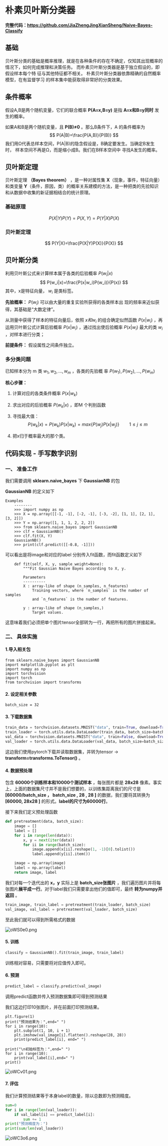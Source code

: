 # 朴素贝叶斯分类器

**完整代码：https://github.com/JiaZhengJingXianSheng/Naive-Bayes-Classify**

## 基础

贝叶斯分类的基础是概率推理，就是在各种条件的存在不确定，仅知其出现概率的情况下，如何完成推理和决策任务。 而朴素贝叶斯分类器是基于独立假设的，即假设样本每个特 征与其他特征都不相关。 朴素贝叶斯分类器依靠精确的自然概率模型，在有监督学习 的样本集中能获取得非常好的分类效果。

## 条件概率

假设A,B是两个随机变量，它们的联合概率 **P(A=x,B=y)** 是指 **A=x和B=y同时** 发生的概率。

如果A和B是两个随机变量，且 **P(B)≠0** 。那么B条件下，A 的条件概率为
$$
P(A|B)=\frac{P(A,B)}{P(B)}
$$
我们用Ω代表总样本空间，P(A|B)的隐含假设是，B确定要发生。当确定B发生时， 样本空间不再是Ω，而是缩小成B。我们在B样本空间中 寻找A发生的概率。

## 贝叶斯定理

贝叶斯定理 **（Bayes theorem）** ，是一种对属性集 **X**（现象，事件，特征向量）和类变量 **Y**（条件，原因，类）的概率关系建模的方法，是一种把类的先验知识和从数据中收集的新证据相结合的统计原理。

### 基础原理

$$
P(X|Y)P(Y)=P(X,Y)=P(Y|X)P(X)
$$

### 贝叶斯定理

$$
P(Y|X)=\frac{P(X|Y)P(X)}{P(X)}
$$

## 贝叶斯分类

利用贝叶斯公式来计算样本属于各类的后验概率 $P(w_i |x)$ 
$$
P(w_i|x)=\frac{P(x|w_i)P(w_i)}{P(x)}
$$
其中，x是特征向量， $w_i$ 是类标签。

**先验概率：**   $P(w_i)$ 可以由大量的重复实验所获得的各类样本出 现的频率来近似获得，其基础是“大数定律”。

从测量中获得了样本的特征向量后，依照 $x和w_i$ 的组合确定似然函数 $P(x|w_i)$  ，再运用贝叶斯公式计算后验概率 $P(x|w_i)$ ，通过找出使后验概率 $P(x|w_i)$  最大的类 $w_i$ ，对样本进行分类； 

**前提条件：** 假设属性之间条件独立。

### 多分类问题

已知样本分为 m 类 $w_1,w_2,...,w_m$ ，各类的先验概 率 $P(w_1),P(w_2),...,P(w_m)$  

**核心步骤：** 

1. 计算对应的各类条件概率 $P(x|w_k)$ 

2. 求出对应的后验概率 $P(w_k|x)$  ，即M 个判别函数 

3. 寻找最大值：
   $$
   P(w_k|x) = P(w_k)P(x|w_k)=max\{ P(w_j)P(x|w_j) \}  \qquad 1 \le j \le m
   $$

4. 把x归于概率最大的那个类。



## 代码实现 - 手写数字识别

### 一、 准备工作

我们需要调用 **sklearn.naive_bayes** 下 **GaussianNB** 的包

 **GaussianNB** 的定义如下

```
Examples
    --------
    >>> import numpy as np
    >>> X = np.array([[-1, -1], [-2, -1], [-3, -2], [1, 1], [2, 1], [3, 2]])
    >>> Y = np.array([1, 1, 1, 2, 2, 2])
    >>> from sklearn.naive_bayes import GaussianNB
    >>> clf = GaussianNB()
    >>> clf.fit(X, Y)
    GaussianNB()
    >>> print(clf.predict([[-0.8, -1]]))
```

可以看出是将image和对应的label 分别传入fit函数，而fit函数定义如下

```
    def fit(self, X, y, sample_weight=None):
        """Fit Gaussian Naive Bayes according to X, y.

        Parameters
        ----------
        X : array-like of shape (n_samples, n_features)
            Training vectors, where `n_samples` is the number of samples
            and `n_features` is the number of features.

        y : array-like of shape (n_samples,)
            Target values.
```

这意味着我们必须把单个图片tensor全部转为一行，再把所有的图片拼接起来。

### 二、 具体实施

#### 1.导入相关包

```
from sklearn.naive_bayes import GaussianNB
import matplotlib.pyplot as plt
import numpy as np
import torchvision
import torch
from torchvision import transforms
```

#### 2. 设定相关参数

```
batch_size = 32
```

#### 3. 下载数据集

```python
train_data = torchvision.datasets.MNIST("data", train=True, download=True, transform=transforms.ToTensor())
train_loader = torch.utils.data.DataLoader(train_data, batch_size=batch_size, shuffle=True)
val_data = torchvision.datasets.MNIST("data", train=False, download=True, transform=transforms.ToTensor())
val_loader = torch.utils.data.DataLoader(val_data, batch_size=batch_size, shuffle=False)
```

这边我们使用pytorch下载并读取数据集，并转为tensor -> **transform=transforms.ToTensor()** 。

#### 4. 数据预处理

[MNIST数据集]: https://pytorch.org/vision/stable/index.html

包含 **60000个训练样本和10000个测试样本** ，每张图片都是 **28x28** 像素。事实上，上面的数据集尺寸并不是我们想要的，以训练集距离我们的尺寸是 **[60000/batch_size ， batch_size , 28 , 28 ]** 的数据，我们要将其转换为 **[60000, 28x28 ]** 的形式。**label的尺寸为60000行**。

接下来我们定义预处理函数

```python
def pretreatment(data, batch_size):
    image = []
    label = []
    for i in range(len(data)):
        x, y = next(iter(data))
        for ii in range(batch_size):
            image.append(x[ii].reshape(1, -1)[0].tolist())
            label.append(y[ii].item())

    image = np.array(image)
    label = np.array(label)
    return image, label
```

我们对每一个迭代出的 **x，y** 实际上是 **batch_size张图片** ，我们遍历图片并将每张图片**展平成一行**。对于label我们只需要拿出他们的值即可，最终 **转为numpy并返回** 。

```python
train_image, train_label = pretreatment(train_loader, batch_size)
val_image, val_label = pretreatment(val_loader, batch_size)
```

至此我们就可以得到所需格式的数据

![oWS0e0.png](https://s4.ax1x.com/2021/12/08/oWS0e0.png)

#### 5. 训练

```python
classify = GaussianNB().fit(train_image, train_label)
```

训练相对容易，只需要将对应值传入即可。

#### 6. 预测

```python
predict_label = classify.predict(val_image)
```

调用predict函数并传入预测数据集即可得到预测结果

我们这边打印10张图片，并在前面打印预测结果。

```
plt.figure(1)
print("预测结果为：",end=" ")
for i in range(10):
    plt.subplot(1, 10, i + 1)
    plt.imshow(val_image[i].flatten().reshape(28, 28))
    print(predict_label[i], end=" ")

print("\n初始标签为：",end=" ")
for i in range(10):
    print(val_label[i],end=" ")
print()
```

![oWCv01.png](https://s4.ax1x.com/2021/12/08/oWCv01.png)

#### 7. 评估

我们计算预测结果等于本身label的数量，除以总数即为预测精度。

```python
sum=0
for i in range(len(val_loader)):
    if val_label[i] == predict_label[i]:
        sum += 1
print("预测精度为：")
print(sum/len(val_loader))
```

![oWC3o6.png](https://s4.ax1x.com/2021/12/08/oWC3o6.png)





